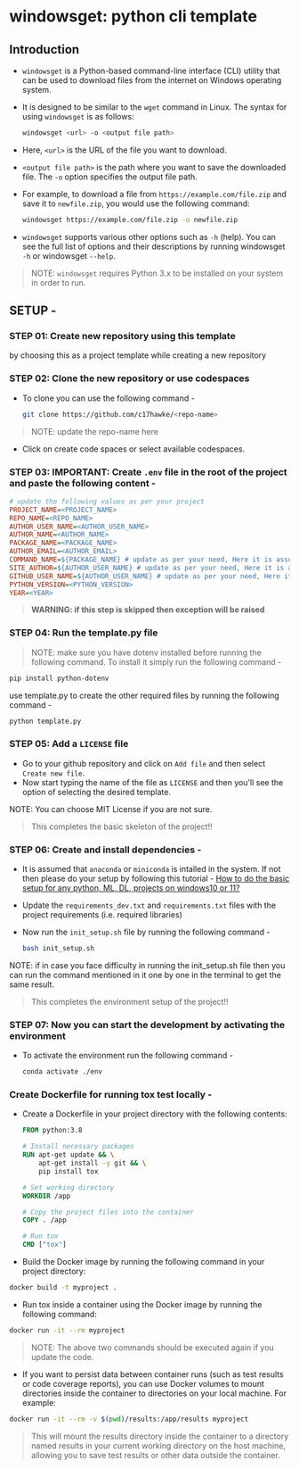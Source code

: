 # windowsget: python cli template

## Introduction

- `windowsget` is a Python-based command-line interface (CLI) utility that can be used to download files from the internet on Windows operating system.
- It is designed to be similar to the `wget` command in Linux. The syntax for using `windowsget` is as follows:

    ```bash
    windowsget <url> -o <output file path>
    ```

- Here, `<url>` is the URL of the file you want to download.
- `<output file path>` is the path where you want to save the downloaded file. The `-o` option specifies the output file path.

- For example, to download a file from `https://example.com/file.zip` and save it to `newfile.zip`, you would use the following command:

    ```bash
    windowsget https://example.com/file.zip -o newfile.zip
    ```

- `windowsget` supports various other options such as `-h` (help). You can see the full list of options and their descriptions by running windowsget `-h` or windowsget `--help`.

> NOTE: `windowsget` requires Python 3.x to be installed on your system in order to run.

## SETUP -

### STEP 01: Create new repository using this template

by choosing this as a project template while creating a new repository

### STEP 02: Clone the new repository or use codespaces

- To clone you can use the following command -

    ```bash
    git clone https://github.com/c17hawke/<repo-name>
    ```

> NOTE: update the repo-name here

- Click on create code spaces or select available codespaces.

### STEP 03: IMPORTANT: Create `.env` file in the root of the project and paste the following content -

```ini
# update the following values as per your project
PROJECT_NAME=<PROJECT_NAME>
REPO_NAME=<REPO_NAME>
AUTHOR_USER_NAME=<AUTHOR_USER_NAME>
AUTHOR_NAME=<AUTHOR_NAME>
PACKAGE_NAME=<PACKAGE_NAME>
AUTHOR_EMAIL=<AUTHOR_EMAIL>
COMMAND_NAME=${PACKAGE_NAME} # update as per your need, Here it is assumed that command name is package name
SITE_AUTHOR=${AUTHOR_USER_NAME} # update as per your need, Here it is assumed that site author is author user name
GITHUB_USER_NAME=${AUTHOR_USER_NAME} # update as per your need, Here it is assumed that github user name is author user name
PYTHON_VERSION=<PYTHON_VERSION>  
YEAR=<YEAR>
```

> **WARNING: if this step is skipped then exception will be raised**

### STEP 04: Run the template.py file

> NOTE: make sure you have dotenv installed before running the following command. To install it simply run the following command -

```bash
pip install python-dotenv
```

use template.py to create the other required files by running the following command -

```bash
python template.py
```

### STEP 05: Add a `LICENSE` file

- Go to your github repository and click on `Add file` and then select `Create new file`.
- Now start typing the name of the file as `LICENSE` and then you'll see the option of selecting the desired template.

NOTE: You can choose MIT License if you are not sure.

> This completes the basic skeleton of the project!!

### STEP 06: Create and install dependencies -

- It is assumed that `anaconda` or `miniconda` is intalled in the system. If not then please do your setup by following this tutorial - [How to do the basic setup for any python, ML, DL, projects on windows10 or 11?](https://youtu.be/bVM-QujJ0AI)

- Update the `requirements_dev.txt` and `requirements.txt` files with the project requirements (i.e. required libraries)
- Now run the `init_setup.sh` file by running the following command -

    ```bash
    bash init_setup.sh   
    ```

NOTE: if in case you face difficulty in running the init_setup.sh file then you can run the command mentioned in it one by one in the terminal to get the same result.

> This completes the environment setup of the project!!

### STEP 07: Now you can start the development by activating the environment

- To activate the environment run the following command -

    ```bash
    conda activate ./env
    ```

### Create Dockerfile for running tox test locally -

- Create a Dockerfile in your project directory with the following contents:

    ```Dockerfile
    FROM python:3.8

    # Install necessary packages
    RUN apt-get update && \
        apt-get install -y git && \
        pip install tox

    # Set working directory
    WORKDIR /app

    # Copy the project files into the container
    COPY . /app

    # Run tox
    CMD ["tox"]
    ```

- Build the Docker image by running the following command in your project directory:

```bash
docker build -t myproject .
```

- Run tox inside a container using the Docker image by running the following command:

```bash
docker run -it --rm myproject
```

> NOTE: The above two commands should be executed again if you update the code.

- If you want to persist data between container runs (such as test results or code coverage reports), you can use Docker volumes to mount directories inside the container to directories on your local machine. For example:

```bash
docker run -it --rm -v $(pwd)/results:/app/results myproject
```

> This will mount the results directory inside the container to a directory named results in your current working directory on the host machine, allowing you to save test results or other data outside the container.
